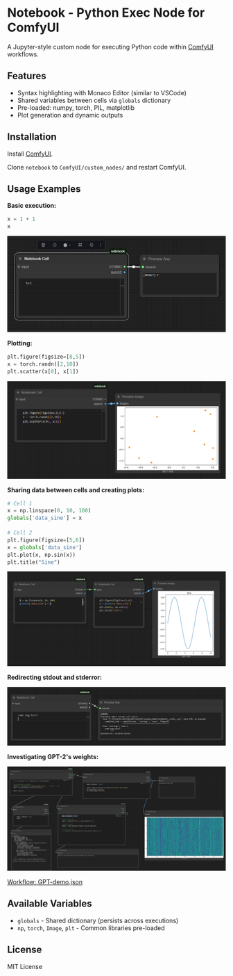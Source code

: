 # Notebook - Python Exec Node for ComfyUI

A Jupyter-style custom node for executing Python code within [ComfyUI](https://github.com/comfyanonymous/ComfyUI) workflows.

## Features

- Syntax highlighting with Monaco Editor (similar to VSCode)
- Shared variables between cells via `globals` dictionary
- Pre-loaded: numpy, torch, PIL, matplotlib
- Plot generation and dynamic outputs

## Installation

Install [ComfyUI](https://github.com/comfyanonymous/ComfyUI).

Clone `notebook` to `ComfyUI/custom_nodes/` and restart ComfyUI.

## Usage Examples

**Basic execution:**
```python
x = 1 + 1
x
```

![1+1](./img/simple.png)

**Plotting:**
```python
plt.figure(figsize=[8,5])
x = torch.randn([2,10])
plt.scatter(x[0], x[1])
```

![random](./img/random.png)

**Sharing data between cells and creating plots:**
```python
# Cell 1
x = np.linspace(0, 10, 100)
globals['data_sine'] = x

# Cell 2
plt.figure(figsize=[5,6])
x = globals['data_sine']
plt.plot(x, np.sin(x))
plt.title("Sine")
```

![sine](./img/sine.png)


**Redirecting stdout and stderror:**

![bug](./img/bug.png)

**Investigating GPT-2's weights:**

![gpt](./img/gpt.png)

[Workflow: GPT-demo.json](./workflows/GPT-demo.json)

## Available Variables

- `globals` - Shared dictionary (persists across executions)
- `np`, `torch`, `Image`, `plt` - Common libraries pre-loaded

## License

MIT License

